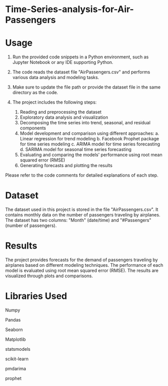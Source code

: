 # Time-Series-analysis-for-Air-Passengers

# Usage
1. Run the provided code snippets in a Python environment, such as Jupyter Notebook or any IDE supporting Python.

2. The code reads the dataset file "AirPassengers.csv" and performs various data analysis and modeling tasks.

3. Make sure to update the file path or provide the dataset file in the same directory as the code.

4. The project includes the following steps:

    1. Reading and preprocessing the dataset
    2. Exploratory data analysis and visualization
    3. Decomposing the time series into trend, seasonal, and residual components
    4. Model development and comparison using different approaches:
        a. Linear regression for trend modeling
        b. Facebook Prophet package for time series modeling
        c. ARIMA model for time series forecasting
        d. SARIMA model for seasonal time series forecasting
    5. Evaluating and comparing the models' performance using root mean squared error (RMSE)
    6. Generating forecasts and plotting the results

Please refer to the code comments for detailed explanations of each step.

# Dataset
The dataset used in this project is stored in the file "AirPassengers.csv". It contains monthly data on the number of passengers traveling by airplanes. The dataset has two columns: "Month" (date/time) and "#Passengers" (number of passengers).

# Results
The project provides forecasts for the demand of passengers traveling by airplanes based on different modeling techniques. The performance of each model is evaluated using root mean squared error (RMSE). The results are visualized through plots and comparisons.

# Libraries Used
Numpy

Pandas

Seaborn

Matplotlib

statsmodels

scikit-learn

pmdarima

prophet
